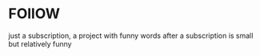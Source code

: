 # FOllOW
just a subscription, a project with funny words after a subscription is small but relatively funny
